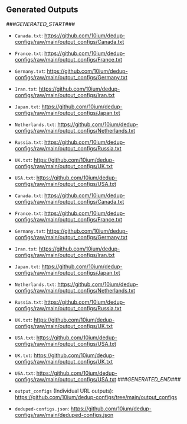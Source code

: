 
## Generated Outputs
###_GENERATED_START_###

- `Canada.txt`: https://github.com/10ium/dedup-configs/raw/main/output_configs/Canada.txt
- `France.txt`: https://github.com/10ium/dedup-configs/raw/main/output_configs/France.txt
- `Germany.txt`: https://github.com/10ium/dedup-configs/raw/main/output_configs/Germany.txt
- `Iran.txt`: https://github.com/10ium/dedup-configs/raw/main/output_configs/Iran.txt
- `Japan.txt`: https://github.com/10ium/dedup-configs/raw/main/output_configs/Japan.txt
- `Netherlands.txt`: https://github.com/10ium/dedup-configs/raw/main/output_configs/Netherlands.txt
- `Russia.txt`: https://github.com/10ium/dedup-configs/raw/main/output_configs/Russia.txt
- `UK.txt`: https://github.com/10ium/dedup-configs/raw/main/output_configs/UK.txt
- `USA.txt`: https://github.com/10ium/dedup-configs/raw/main/output_configs/USA.txt

- `Canada.txt`: https://github.com/10ium/dedup-configs/raw/main/output_configs/Canada.txt
- `France.txt`: https://github.com/10ium/dedup-configs/raw/main/output_configs/France.txt
- `Germany.txt`: https://github.com/10ium/dedup-configs/raw/main/output_configs/Germany.txt
- `Iran.txt`: https://github.com/10ium/dedup-configs/raw/main/output_configs/Iran.txt
- `Japan.txt`: https://github.com/10ium/dedup-configs/raw/main/output_configs/Japan.txt
- `Netherlands.txt`: https://github.com/10ium/dedup-configs/raw/main/output_configs/Netherlands.txt
- `Russia.txt`: https://github.com/10ium/dedup-configs/raw/main/output_configs/Russia.txt
- `UK.txt`: https://github.com/10ium/dedup-configs/raw/main/output_configs/UK.txt
- `USA.txt`: https://github.com/10ium/dedup-configs/raw/main/output_configs/USA.txt

- `UK.txt`: https://github.com/10ium/dedup-configs/raw/main/output_configs/UK.txt
- `USA.txt`: https://github.com/10ium/dedup-configs/raw/main/output_configs/USA.txt
###_GENERATED_END_###
- `output_configs` (Individual URL outputs): https://github.com/10ium/dedup-configs/tree/main/output_configs
- `deduped-configs.json`: https://github.com/10ium/dedup-configs/raw/main/deduped-configs.json

